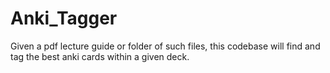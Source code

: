 # Anki_Tagger
Given a pdf lecture guide or folder of such files, this codebase will find  and tag the best anki cards within a given deck.
